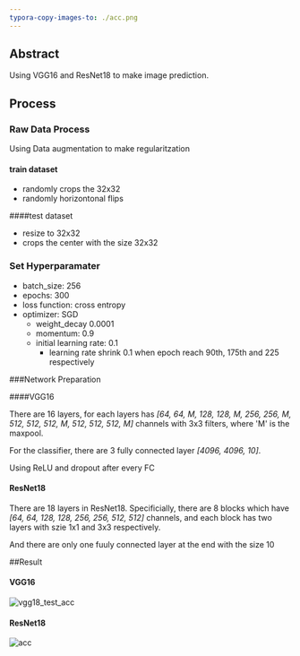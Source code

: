```yaml
---
typora-copy-images-to: ./acc.png
---
```




## Abstract

Using VGG16 and ResNet18 to make image prediction. 



## Process

### Raw Data Process

Using Data augmentation to make regularitzation

#### train dataset

* randomly crops the 32x32
* randomly horizontonal flips

####test dataset

* resize to 32x32
* crops the center with the size 32x32



### Set Hyperparamater 

* batch_size: 256
* epochs: 300
* loss function: cross entropy
* optimizer: SGD 
  * weight_decay 0.0001
  * momentum: 0.9
  * initial learning rate: 0.1
    - learning rate shrink 0.1 when epoch reach 90th, 175th and 225 respectively



###Network Preparation

####VGG16

There are 16 layers, for each layers has *[64, 64, M, 128, 128, M, 256, 256, M, 512, 512, 512, M, 512, 512, 512, M]* channels with 3x3 filters, where 'M' is the maxpool.

For the classifier, there are 3 fully connected layer *[4096, 4096, 10]*. 

Using ReLU and dropout after every FC



#### ResNet18

There are 18 layers in ResNet18. Specificially,  there are 8 blocks which have *[64, 64, 128, 128, 256, 256, 512, 512]* channels, and each block has two layers with szie 1x1 and 3x3 respectively.

And there are only one fuuly connected layer at the end with the size 10



##Result

#### VGG16

![vgg18_test_acc](/Users/haoxingliang/Desktop/cv/code/result/report/report/vgg18_test_acc.png)

#### ResNet18

![acc](/Users/haoxingliang/Desktop/cv/code/result/report/report/acc.png)

